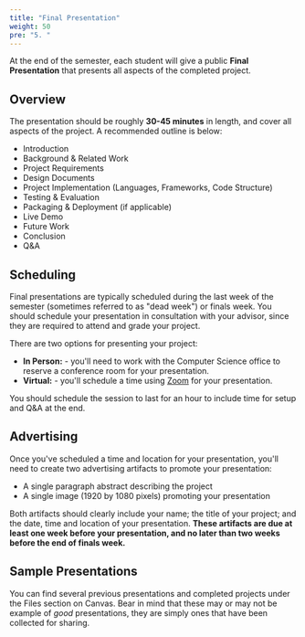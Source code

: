 ```yaml
---
title: "Final Presentation"
weight: 50
pre: "5. "
---
```


At the end of the semester, each student will give a public **Final Presentation** that presents all aspects of the completed project.

## Overview

The presentation should be roughly **30-45 minutes** in length, and cover all aspects of the project. A recommended outline is below:

* Introduction
* Background & Related Work
* Project Requirements
* Design Documents
* Project Implementation (Languages, Frameworks, Code Structure)
* Testing & Evaluation
* Packaging & Deployment (if applicable)
* Live Demo
* Future Work
* Conclusion
* Q&A

## Scheduling

Final presentations are typically scheduled during the last week of the semester (sometimes referred to as "dead week") or finals week. You should schedule your presentation in consultation with your advisor, since they are required to attend and grade your project.

There are two options for presenting your project:

* **In Person:** - you'll need to work with the Computer Science office to reserve a conference room for your presentation.
* **Virtual:** - you'll schedule a time using [Zoom](https://ksu.zoom.us/) for your presentation. 

You should schedule the session to last for an hour to include time for setup and Q&A at the end.

## Advertising

Once you've scheduled a time and location for your presentation, you'll need to create two advertising artifacts to promote your presentation:

* A single paragraph abstract describing the project
* A single image (1920 by 1080 pixels) promoting your presentation

Both artifacts should clearly include your name; the title of your project; and the date, time and location of your presentation. **These artifacts are due at least one week before your presentation, and no later than two weeks before the end of finals week.**

## Sample Presentations

You can find several previous presentations and completed projects under the Files section on Canvas. Bear in mind that these may or may not be example of _good_ presentations, they are simply ones that have been collected for sharing.